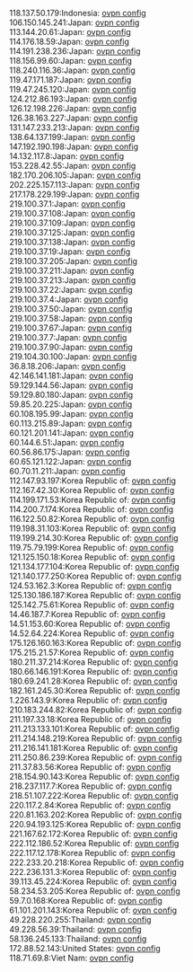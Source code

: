 118.137.50.179:Indonesia: [ovpn config](vpn/118_137_50_179.ovpn)  
106.150.145.241:Japan: [ovpn config](vpn/106_150_145_241.ovpn)  
113.144.20.61:Japan: [ovpn config](vpn/113_144_20_61.ovpn)  
114.176.18.59:Japan: [ovpn config](vpn/114_176_18_59.ovpn)  
114.191.238.236:Japan: [ovpn config](vpn/114_191_238_236.ovpn)  
118.156.99.60:Japan: [ovpn config](vpn/118_156_99_60.ovpn)  
118.240.116.36:Japan: [ovpn config](vpn/118_240_116_36.ovpn)  
119.47.171.187:Japan: [ovpn config](vpn/119_47_171_187.ovpn)  
119.47.245.120:Japan: [ovpn config](vpn/119_47_245_120.ovpn)  
124.212.86.193:Japan: [ovpn config](vpn/124_212_86_193.ovpn)  
126.12.198.226:Japan: [ovpn config](vpn/126_12_198_226.ovpn)  
126.38.163.227:Japan: [ovpn config](vpn/126_38_163_227.ovpn)  
131.147.233.213:Japan: [ovpn config](vpn/131_147_233_213.ovpn)  
138.64.137.199:Japan: [ovpn config](vpn/138_64_137_199.ovpn)  
147.192.190.198:Japan: [ovpn config](vpn/147_192_190_198.ovpn)  
14.132.117.8:Japan: [ovpn config](vpn/14_132_117_8.ovpn)  
153.228.42.55:Japan: [ovpn config](vpn/153_228_42_55.ovpn)  
182.170.206.105:Japan: [ovpn config](vpn/182_170_206_105.ovpn)  
202.225.157.113:Japan: [ovpn config](vpn/202_225_157_113.ovpn)  
217.178.229.199:Japan: [ovpn config](vpn/217_178_229_199.ovpn)  
219.100.37.1:Japan: [ovpn config](vpn/219_100_37_1.ovpn)  
219.100.37.108:Japan: [ovpn config](vpn/219_100_37_108.ovpn)  
219.100.37.109:Japan: [ovpn config](vpn/219_100_37_109.ovpn)  
219.100.37.125:Japan: [ovpn config](vpn/219_100_37_125.ovpn)  
219.100.37.138:Japan: [ovpn config](vpn/219_100_37_138.ovpn)  
219.100.37.19:Japan: [ovpn config](vpn/219_100_37_19.ovpn)  
219.100.37.205:Japan: [ovpn config](vpn/219_100_37_205.ovpn)  
219.100.37.211:Japan: [ovpn config](vpn/219_100_37_211.ovpn)  
219.100.37.213:Japan: [ovpn config](vpn/219_100_37_213.ovpn)  
219.100.37.22:Japan: [ovpn config](vpn/219_100_37_22.ovpn)  
219.100.37.4:Japan: [ovpn config](vpn/219_100_37_4.ovpn)  
219.100.37.50:Japan: [ovpn config](vpn/219_100_37_50.ovpn)  
219.100.37.58:Japan: [ovpn config](vpn/219_100_37_58.ovpn)  
219.100.37.67:Japan: [ovpn config](vpn/219_100_37_67.ovpn)  
219.100.37.7:Japan: [ovpn config](vpn/219_100_37_7.ovpn)  
219.100.37.90:Japan: [ovpn config](vpn/219_100_37_90.ovpn)  
219.104.30.100:Japan: [ovpn config](vpn/219_104_30_100.ovpn)  
36.8.18.206:Japan: [ovpn config](vpn/36_8_18_206.ovpn)  
42.146.141.181:Japan: [ovpn config](vpn/42_146_141_181.ovpn)  
59.129.144.56:Japan: [ovpn config](vpn/59_129_144_56.ovpn)  
59.129.80.180:Japan: [ovpn config](vpn/59_129_80_180.ovpn)  
59.85.20.225:Japan: [ovpn config](vpn/59_85_20_225.ovpn)  
60.108.195.99:Japan: [ovpn config](vpn/60_108_195_99.ovpn)  
60.113.215.89:Japan: [ovpn config](vpn/60_113_215_89.ovpn)  
60.121.201.141:Japan: [ovpn config](vpn/60_121_201_141.ovpn)  
60.144.6.51:Japan: [ovpn config](vpn/60_144_6_51.ovpn)  
60.56.86.175:Japan: [ovpn config](vpn/60_56_86_175.ovpn)  
60.65.121.122:Japan: [ovpn config](vpn/60_65_121_122.ovpn)  
60.70.11.211:Japan: [ovpn config](vpn/60_70_11_211.ovpn)  
112.147.93.197:Korea Republic of: [ovpn config](vpn/112_147_93_197.ovpn)  
112.167.42.30:Korea Republic of: [ovpn config](vpn/112_167_42_30.ovpn)  
114.199.171.53:Korea Republic of: [ovpn config](vpn/114_199_171_53.ovpn)  
114.200.7.174:Korea Republic of: [ovpn config](vpn/114_200_7_174.ovpn)  
116.122.50.82:Korea Republic of: [ovpn config](vpn/116_122_50_82.ovpn)  
119.198.31.103:Korea Republic of: [ovpn config](vpn/119_198_31_103.ovpn)  
119.199.214.30:Korea Republic of: [ovpn config](vpn/119_199_214_30.ovpn)  
119.75.79.199:Korea Republic of: [ovpn config](vpn/119_75_79_199.ovpn)  
121.125.150.18:Korea Republic of: [ovpn config](vpn/121_125_150_18.ovpn)  
121.134.177.104:Korea Republic of: [ovpn config](vpn/121_134_177_104.ovpn)  
121.140.177.250:Korea Republic of: [ovpn config](vpn/121_140_177_250.ovpn)  
124.53.162.3:Korea Republic of: [ovpn config](vpn/124_53_162_3.ovpn)  
125.130.186.187:Korea Republic of: [ovpn config](vpn/125_130_186_187.ovpn)  
125.142.75.61:Korea Republic of: [ovpn config](vpn/125_142_75_61.ovpn)  
14.46.187.7:Korea Republic of: [ovpn config](vpn/14_46_187_7.ovpn)  
14.51.153.60:Korea Republic of: [ovpn config](vpn/14_51_153_60.ovpn)  
14.52.64.224:Korea Republic of: [ovpn config](vpn/14_52_64_224.ovpn)  
175.126.160.163:Korea Republic of: [ovpn config](vpn/175_126_160_163.ovpn)  
175.215.21.57:Korea Republic of: [ovpn config](vpn/175_215_21_57.ovpn)  
180.211.37.214:Korea Republic of: [ovpn config](vpn/180_211_37_214.ovpn)  
180.66.146.191:Korea Republic of: [ovpn config](vpn/180_66_146_191.ovpn)  
180.69.241.28:Korea Republic of: [ovpn config](vpn/180_69_241_28.ovpn)  
182.161.245.30:Korea Republic of: [ovpn config](vpn/182_161_245_30.ovpn)  
1.226.143.9:Korea Republic of: [ovpn config](vpn/1_226_143_9.ovpn)  
210.183.244.82:Korea Republic of: [ovpn config](vpn/210_183_244_82.ovpn)  
211.197.33.18:Korea Republic of: [ovpn config](vpn/211_197_33_18.ovpn)  
211.213.133.101:Korea Republic of: [ovpn config](vpn/211_213_133_101.ovpn)  
211.214.148.219:Korea Republic of: [ovpn config](vpn/211_214_148_219.ovpn)  
211.216.141.181:Korea Republic of: [ovpn config](vpn/211_216_141_181.ovpn)  
211.250.86.239:Korea Republic of: [ovpn config](vpn/211_250_86_239.ovpn)  
211.37.83.56:Korea Republic of: [ovpn config](vpn/211_37_83_56.ovpn)  
218.154.90.143:Korea Republic of: [ovpn config](vpn/218_154_90_143.ovpn)  
218.237.117.7:Korea Republic of: [ovpn config](vpn/218_237_117_7.ovpn)  
218.51.107.222:Korea Republic of: [ovpn config](vpn/218_51_107_222.ovpn)  
220.117.2.84:Korea Republic of: [ovpn config](vpn/220_117_2_84.ovpn)  
220.81.163.202:Korea Republic of: [ovpn config](vpn/220_81_163_202.ovpn)  
220.94.193.125:Korea Republic of: [ovpn config](vpn/220_94_193_125.ovpn)  
221.167.62.172:Korea Republic of: [ovpn config](vpn/221_167_62_172.ovpn)  
222.112.186.52:Korea Republic of: [ovpn config](vpn/222_112_186_52.ovpn)  
222.117.12.178:Korea Republic of: [ovpn config](vpn/222_117_12_178.ovpn)  
222.233.20.218:Korea Republic of: [ovpn config](vpn/222_233_20_218.ovpn)  
222.236.131.3:Korea Republic of: [ovpn config](vpn/222_236_131_3.ovpn)  
39.113.45.224:Korea Republic of: [ovpn config](vpn/39_113_45_224.ovpn)  
58.234.53.205:Korea Republic of: [ovpn config](vpn/58_234_53_205.ovpn)  
59.7.0.168:Korea Republic of: [ovpn config](vpn/59_7_0_168.ovpn)  
61.101.201.143:Korea Republic of: [ovpn config](vpn/61_101_201_143.ovpn)  
49.228.220.255:Thailand: [ovpn config](vpn/49_228_220_255.ovpn)  
49.228.56.39:Thailand: [ovpn config](vpn/49_228_56_39.ovpn)  
58.136.245.133:Thailand: [ovpn config](vpn/58_136_245_133.ovpn)  
172.88.52.143:United States: [ovpn config](vpn/172_88_52_143.ovpn)  
118.71.69.8:Viet Nam: [ovpn config](vpn/118_71_69_8.ovpn)  
